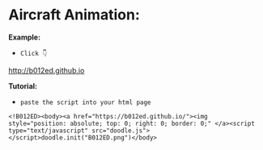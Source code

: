 # Aircraft Animation: 


**Example:**
* `Click 👇`

http://b012ed.github.io



**Tutorial:**

* `paste the script into your html page`

`<!B012ED><body><a href="https://b012ed.github.io/"><img style="position: absolute; top: 0; right: 0; border: 0;" </a><script type="text/javascript" src="doodle.js"></script>doodle.init("B012ED.png")</body>`
